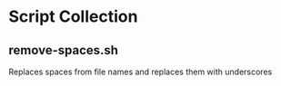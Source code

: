 # Script Collection

## remove-spaces.sh
Replaces spaces from file names and replaces them with underscores
